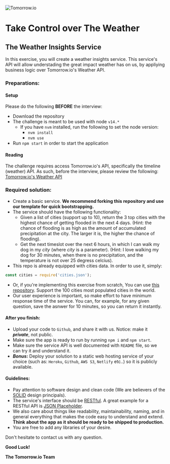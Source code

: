 ![Tomorrow.io](https://hypercast-assets.s3-us-west-2.amazonaws.com/img/Tomorrow_Logo.png "Tomorrow.io")

# Take Control over The Weather

## The Weather Insights Service

In this exercise, you will create a weather insights service. This service's API will allow understading the great impact weather has on us, by appliying business logic over Tomorrow.io's Weather API.

### Preparations:

#### Setup
Please do the following **BEFORE** the interview:
* Download the repository
* The challenge is meant to be used with node `v14.*`
  * If you have `nvm` installed, run the following to set the node version:
    * `nvm install`
    * `nvm use`
* Run `npm start` in order to start the application

#### Reading
The challenge requires access Tomorrow.io's API, specifically the timeline (weather) API.
As such, before the interview, please review the following:
[Tomorrow.io's Weather API](https://www.tomorrow.io/weather-api)

### Required solution:

* Create a basic service. **We recommend forking this repository and use our template for quick bootstrapping.**
* The service should have the following functionality:
  * Given a list of cities (support up to 10), return the 3 top cities with the highest chance of getting flooded in the next 4 days. (Hint: the chance of flooding is as high as the amount of accumulated precipitation at the city. The larger it is, the higher the chance of flooding).
  * Get the next timeslot over the next 6 hours, in which I can walk my dog in my _city_ (where _city_ is a parameter). (Hint: I love walking my dog for 30 minutes, when there is no precipitation, and the temperature is not over 25 degress celcius).
* This repo is already equipped with cities data. In order to use it, simply:

```js
const cities = require('cities.json');
```

* Or, if you're implementing this exercise from scratch, You can use [this repository](https://github.com/lutangar/cities.json). Support the 100 cities most populated cities in the world. 
* Our user experience is important, so make effort to have minimum response time of the service. You can, for example, for any given question, save the asnwer for 10 minutes, so you can return it instantly.

#### After you finish:

* Upload your code to `Github`, and share it with us. Notice: make it *__private__*, not public.
* Make sure the app is ready to run by running `npm i` and `npm start`.
* Make sure the service API is well documented with `README` file, so we can try it and understand it.
* *__Bonus:__* Deploy your solution to a static web hosting service of your choice (such as: `Heroku`, `Github`, `AWS S3`, `Netlify` etc..) so it is publicly available.

#### Guidelines:

* Pay attention to software design and clean code (We are believers of the [SOLID](https://en.wikipedia.org/wiki/SOLID) design principals). 
* The service's interface should be [RESTful](https://restfulapi.net/). A great example for a RESTful API is [JSON Placeholder](https://jsonplaceholder.typicode.com/guide.html).
* We also care about things like readability, maintainability, naming, and in general everything that makes the code easy to understand and extend. **Think about the app as it should be ready to be shipped to production.**
* You are free to add any libraries of your desire. 

Don't hesitate to contact us with any question.

**Good Luck!**

**The Tomorrow.io Team**

